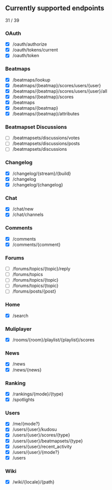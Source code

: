 ## Currently supported endpoints

31 / 39

### OAuth

- [x] /oauth/authorize
- [x] /oauth/tokens/current
- [x] /oauth/token

### Beatmaps

- [x] /beatmaps/lookup
- [x] /beatmaps/{beatmap}/scores/users/{user}
- [x] /beatmaps/{beatmap}/scores/users/{user}/all
- [x] /beatmaps/{beatmap}/scores
- [x] /beatmaps
- [x] /beatmaps/{beatmap}
- [x] /beatmaps/{beatmap}/attributes

### Beatmapset Discussions

- [ ] /beatmapsets/discussions/votes
- [ ] /beatmapsets/discussions/posts
- [ ] /beatmapsets/discussions

### Changelog

- [x] /changelog/{stream}/{build}
- [x] /changelog
- [x] /changelog/{changelog}

### Chat

- [x] /chat/new
- [x] /chat/channels

### Comments

- [x] /comments
- [x] /comments/{comment}

### Forums

- [ ] /forums/topics/{topic}/reply
- [ ] /forums/topics
- [ ] /forums/topics/{topic}
- [ ] /forums/topics/{topic}
- [ ] /forums/posts/{post}

### Home

- [x] /search

### Muliplayer

- [x] /rooms/{room}/playlist/{playlist}/scores

### News

- [x] /news
- [x] /news/{news}

### Ranking

- [x] /rankings/{mode}/{type}
- [x] /spotlights

### Users

- [x] /me/{mode?}
- [x] /users/{user}/kudosu
- [x] /users/{user}/scores/{type}
- [x] /users/{user}/beatmapsets/{type}
- [x] /users/{user}/recent_activity
- [x] /users/{user}/{mode?}
- [x] /users

### Wiki

- [x] /wiki/{locale}/{path}
